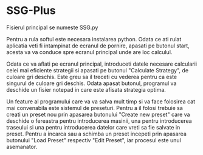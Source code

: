 # SSG-Plus

Fisierul principal se numeste SSG.py

Pentru a rula softul este necesara instalarea python.
Odata ce ati rulat aplicatia veti fi intampinat de ecranul de pornire, apasati pe butonul start, acesta va va conduce spre ecranul principal unde are loc calculul.

Odata ce va aflati pe ecranul principal, introduceti datele necesare calcularii celei mai eficiente strategii si apasati pe butonul "Calculate Strategy", de culoare gri deschis. Este greu sa il treceti cu vederea pentru ca este singurul de culoare gri deschis. Odata apasat butonul, programul va deschide un fisier notepad in care este afisata strategia optima.

Un feature al programului care va va salva mult timp si va face folosirea cat mai convenabila este sistemul de preseturi. Pentru a il folosi trebuie sa creati un preset nou prin apasarea butonului "Create new preset" care va deschide o fereastra pentru introducerea masinii, una pentru introducerea traseului si una pentru introducerea datelor care vreti sa fie salvate in preset. 
Pentru a incarca sau a schimba un preset incepeti prin apasarea butonului "Load Preset" respectiv "Edit Preset", iar procesul este unul asemanator.
